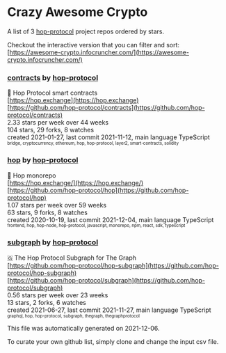 # Crazy Awesome Crypto
A list of 3 [hop-protocol](https://github.com/hop-protocol) project repos ordered by stars.  

Checkout the interactive version that you can filter and sort: 
[https://awesome-crypto.infocruncher.com/](https://awesome-crypto.infocruncher.com/)  


### [contracts](https://github.com/hop-protocol/contracts) by [hop-protocol](https://github.com/hop-protocol)  
🐰 Hop Protocol smart contracts  
[https://hop.exchange](https://hop.exchange)  
[https://github.com/hop-protocol/contracts](https://github.com/hop-protocol/contracts)  
2.33 stars per week over 44 weeks  
104 stars, 29 forks, 8 watches  
created 2021-01-27, last commit 2021-11-12, main language TypeScript  
<sub><sup>bridge, cryptocurrency, ethereum, hop, hop-protocol, layer2, smart-contracts, solidity</sup></sub>


### [hop](https://github.com/hop-protocol/hop) by [hop-protocol](https://github.com/hop-protocol)  
🐰 Hop monorepo  
[https://hop.exchange/](https://hop.exchange/)  
[https://github.com/hop-protocol/hop](https://github.com/hop-protocol/hop)  
1.07 stars per week over 59 weeks  
63 stars, 9 forks, 8 watches  
created 2020-10-19, last commit 2021-12-04, main language TypeScript  
<sub><sup>frontend, hop, hop-node, hop-protocol, javascript, monorepo, npm, react, sdk, typescript</sup></sub>


### [subgraph](https://github.com/hop-protocol/subgraph) by [hop-protocol](https://github.com/hop-protocol)  
🇬 The Hop Protocol Subgraph for The Graph  
[https://github.com/hop-protocol/hop-subgraph](https://github.com/hop-protocol/hop-subgraph)  
[https://github.com/hop-protocol/subgraph](https://github.com/hop-protocol/subgraph)  
0.56 stars per week over 23 weeks  
13 stars, 2 forks, 6 watches  
created 2021-06-27, last commit 2021-11-27, main language TypeScript  
<sub><sup>graphql, hop, hop-protocol, subgraph, thegraph, thegraphprotocol</sup></sub>


This file was automatically generated on 2021-12-06.  

To curate your own github list, simply clone and change the input csv file.  
